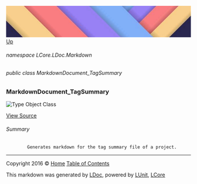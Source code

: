 ![](../Content/LDoc-banner-small.png "")
[Up](../LDoc.md)

###### namespace LCore.LDoc.Markdown

###### public class MarkdownDocument_TagSummary

### MarkdownDocument_TagSummary

 ![Type Object Class](http://b.repl.ca/v1/Type-Object%20Class-blue.png "")



[View Source](../Markdown/Generators/MarkdownDocument_TagSummary.cs#L)

###### Summary

            Generates markdown for the tag summary file of a project.
            



---

Copyright 2016 &copy; [Home](../../README.md) [Table of Contents](../../TableOfContents.md)

This markdown was generated by [LDoc](https://github.com/CodeSingularity/LDoc), powered by [LUnit](https://github.com/CodeSingularity/LUnit), [LCore](https://github.com/CodeSingularity/LCore)
